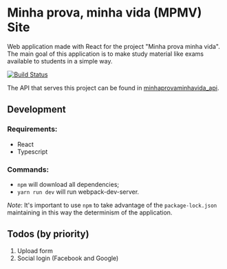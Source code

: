 # Minha prova, minha vida (MPMV) Site

Web application made with React for the project "Minha prova minha vida". The main goal of this application is to make study material like exams available to students in a simple way.

[![Build Status](https://travis-ci.org/dygufa/minhaprovaminhavida_site.svg?branch=master)](https://travis-ci.org/dygufa/minhaprovaminhavida_site)

The API that serves this project can be found in [minhaprovaminhavida_api](https://github.com/dygufa/minhaprovaminhavida_api).


## Development

### Requirements:

* React
* Typescript
### Commands:

- `npm` will download all dependencies;
- `yarn run dev` will run webpack-dev-server.

*Note*: It's important to use `npm` to take advantage of the `package-lock.json` maintaining in this way the determinism of the application.

## Todos (by priority)

1. Upload form
2. Social login (Facebook and Google)

